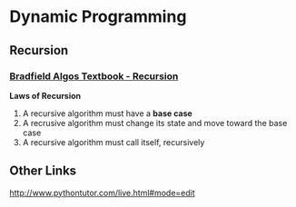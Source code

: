 # Dynamic Programming

## Recursion

### [Bradfield Algos Textbook - Recursion](https://bradfieldcs.com/algos/recursion/introduction/)

**Laws of Recursion**
1. A recursive algorithm must have a **base case**
2. A recrusive algorithm must change its state and move toward the base case
3. A recursive algorithm must call itself, recursively



## Other Links

http://www.pythontutor.com/live.html#mode=edit

